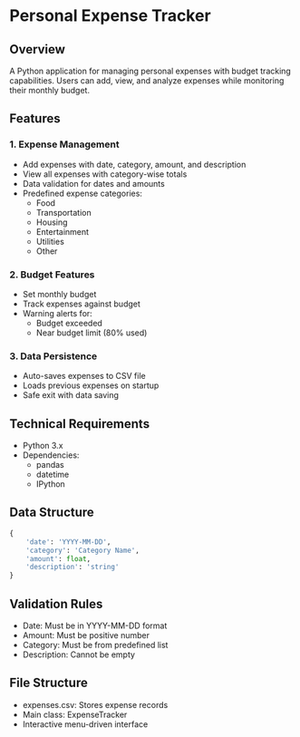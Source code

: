 # Personal Expense Tracker

## Overview
A Python application for managing personal expenses with budget tracking capabilities. Users can add, view, and analyze expenses while monitoring their monthly budget.

## Features

### 1. Expense Management
- Add expenses with date, category, amount, and description
- View all expenses with category-wise totals
- Data validation for dates and amounts
- Predefined expense categories:
  - Food
  - Transportation
  - Housing
  - Entertainment
  - Utilities
  - Other

### 2. Budget Features
- Set monthly budget
- Track expenses against budget
- Warning alerts for:
  - Budget exceeded
  - Near budget limit (80% used)

### 3. Data Persistence
- Auto-saves expenses to CSV file
- Loads previous expenses on startup
- Safe exit with data saving

## Technical Requirements
- Python 3.x
- Dependencies:
  - pandas
  - datetime
  - IPython

## Data Structure
```python
{
    'date': 'YYYY-MM-DD',
    'category': 'Category Name',
    'amount': float,
    'description': 'string'
}
```

## Validation Rules
- Date: Must be in YYYY-MM-DD format
- Amount: Must be positive number
- Category: Must be from predefined list
- Description: Cannot be empty

## File Structure
- expenses.csv: Stores expense records
- Main class: ExpenseTracker
- Interactive menu-driven interface
